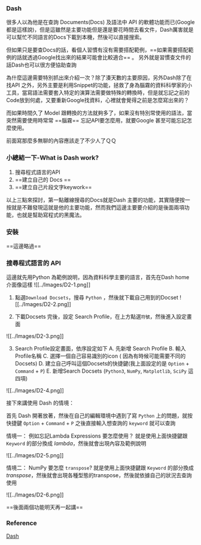 ### Dash 
很多人以為他是在查詢 Documents(Docs) 及語法中 API 的軟體功能而已(Google都是這樣說)，但是這雖然是主要功能但是還是要花時間去看文件，Dash厲害就是可以幫忙不同語言的Docs下載到本機，然後可以直接搜索。

但如果只是要查Docs的話，看個人習慣有沒有需要搭配範例，==如果需要搭配範例的話就透過Google找出來的結果可能會比較適合== 。
另外就是習慣查文件的話Dash也可以很方便協助查詢

為什麼這邊需要特別抓出來介紹一次？除了湊天數的主要原因，另外Dash除了在找API 之外，另外主要是利用Snippet的功能，拯救了身為腦霧的資料科學家的小工具，當寫語法需要套入特定的演算法需要做特殊的轉換時，但是就忘記之前的Code放到何處，又要重新Google找資料，心裡就會覺得之前是怎麼寫出來的？

而如果時間久了 Model 跟轉換的方法就夠多了，如果沒有特別常使用的語法，當突然需要使用時常常 ==腦霧== 忘記API要怎麼用，就要Google 甚至可能忘記怎麼使用。

前面寫那麼多無聊的內容應該走了不少人了ＱＱ

### 小總結一下-What is Dash work?
1. 搜尋程式語言的API
2. ==建立自己的 Docs ==
3. ==建立自己片段文字keywork==

以上三點來探討，第一點離線搜尋的Docs就是Dash 主要的功能，其實隨便按一按就是不難發現這就是他的主要功能，然而我們這邊主要要介紹的是後面兩項功能，也就是幫助寫程式的黑魔法。


### 安裝
==這邊略過==

### 搜尋程式語言的 API
這邊就先用Python 為範例說明，因為資料科學主要的語言，首先在Dash home 介面像這樣
![[../Images/D2-1.png]]

1. 點選`Download Docsets`，搜尋 `Python` ，然後就下載自己用到的Docset
![[../Images/D2-2.png]]

2. 下載Docsets 完後，設定 Search Profile，在上方點選`符號`，然後進入設定畫面

![[../Images/D2-3.png]]


3. Search Profile設定畫面，依序設定如下
    A. 先新增 Search Profile
    B. 輸入Profile名稱
    C. 選擇一個自己容易識別的icon ( 因為有時候可能需要不同的Docsets)
    D. 建立自己呼叫這個Docsets的快捷鍵(我上面設定的是 `Option` + `Command` + `P`) 
	E. 新增Search Docsets (`Python3`, `NumPy`, `Matplotlib`, `SciPy` 這四項)


![[../Images/D2-4.png]]


接下來講使用 Dash 的情境：

首先 Dash 開著放著，然後在自己的編輯環境中遇到了寫 `Python` 上的問題，就按快捷鍵 `Option` + `Command` + `P` 之後直接輸入想查詢的 `keyword` 就可以查詢

情境一： 例如忘記Lambda Expressions 要怎麼使用？
就是使用上面快捷鍵跟 `Keyword` 的部分換成 *lambda*，然後就會出現內容及範例說明

![[../Images/D2-5.png]]

情境二： NumPy 要怎麼 `transpose`?
就是使用上面快捷鍵跟 `Keyword` 的部分換成 *transpose*，然後就會出現各種型態的transpose，然後就依據自己的狀況去查詢使用

![[../Images/D2-6.png]]


==後面兩個功能明天再一起講==


### Reference 
[Dash](https://kapeli.com/dash)
